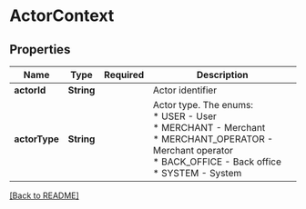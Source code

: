 # ActorContext
## Properties

| Name | Type | Required | Description |
| ------------- | ------------- | ------------- | ------------- |
| **actorId** | **String** |  | Actor identifier |
| **actorType** | **String** |  | Actor type. The enums:<br> * USER - User<br> * MERCHANT - Merchant<br> * MERCHANT_OPERATOR - Merchant operator<br> * BACK_OFFICE - Back office<br> * SYSTEM - System<br>  |

[[Back to README]](../../../../README.md)

